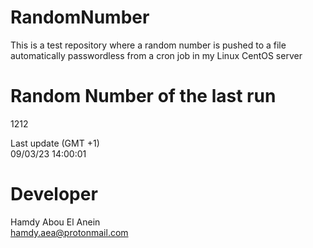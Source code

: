 # RandomNumber    
This is a test repository where a random number is pushed to a file automatically passwordless from a cron job in my Linux CentOS server    
# Random Number of the last run   
1212
      
Last update (GMT +1)    
09/03/23 14:00:01
# Developer    
Hamdy Abou El Anein   
hamdy.aea@protonmail.com

